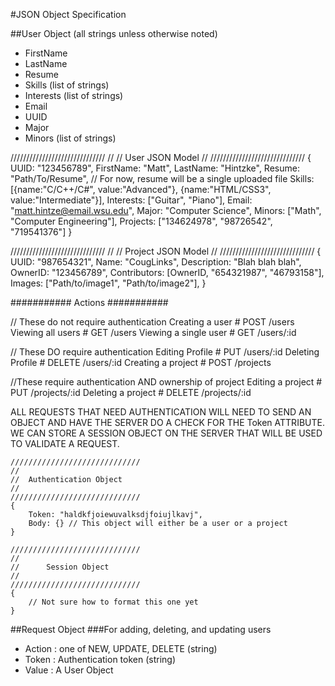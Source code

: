 #JSON Object Specification

##User Object (all strings unless otherwise noted)
- FirstName
- LastName
- Resume
- Skills (list of strings)
- Interests (list of strings)
- Email
- UUID
- Major
- Minors (list of strings)

//////////////////////////////
//
//		User JSON Model
//
//////////////////////////////
    {
    	UUID: "123456789",
    	FirstName: "Matt",
    	LastName: "Hintzke",
    	Resume: "Path/To/Resume", // For now, resume will be a single uploaded file
    	Skills: [{name:"C/C++/C#", value:"Advanced"}, {name:"HTML/CSS3", value:"Intermediate"}],
    	Interests: ["Guitar", "Piano"],
    	Email: "matt.hintze@email.wsu.edu",
    	Major: "Computer Science",
    	Minors: ["Math", "Computer Engineering"],
    	Projects: ["134624978", "98726542", "719541376"]
    }

//////////////////////////////
//
//		Project JSON Model
//
//////////////////////////////
    {
    	UUID: "987654321",
    	Name: "CougLinks",
    	Description: "Blah blah blah",
    	OwnerID: "123456789",
    	Contributors: [OwnerID, "654321987", "46793158"],
    	Images: ["Path/to/image1", "Path/to/image2"],
    }

########### Actions ###########

// These do not require authentication
Creating a user # POST /users
Viewing all users # GET /users
Viewing a single user # GET /users/:id

// These DO require authentication
Editing Profile # PUT /users/:id
Deleting Profile # DELETE /users/:id
Creating a project # POST /projects

//These require authentication AND ownership of project
Editing a project # PUT /projects/:id
Deleting a project # DELETE /projects/:id

ALL REQUESTS THAT NEED AUTHENTICATION WILL NEED TO SEND AN OBJECT AND HAVE THE SERVER DO A CHECK FOR THE Token ATTRIBUTE.  WE CAN STORE A SESSION OBJECT ON THE SERVER THAT WILL BE USED TO VALIDATE A REQUEST. 

    /////////////////////////////
    //
    //	Authentication Object
    //
    /////////////////////////////
    {
    	Token: "haldkfjoiewuvalksdjfoiujlkavj",
    	Body: {} // This object will either be a user or a project
    }

    /////////////////////////////
    //
    //		Session Object
    //
    /////////////////////////////
    {
        // Not sure how to format this one yet
	}


##Request Object
###For adding, deleting, and updating users
- Action : one of NEW, UPDATE, DELETE (string)
- Token : Authentication token (string)
- Value : A User Object

